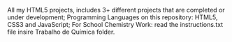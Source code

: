 All my HTML5 projects, includes 3+ different projects that are completed or under development;
Programming Languages on this repository: HTML5, CSS3 and JavaScript;
For School Chemistry Work: read the instructions.txt file insire Trabalho de Química folder.

